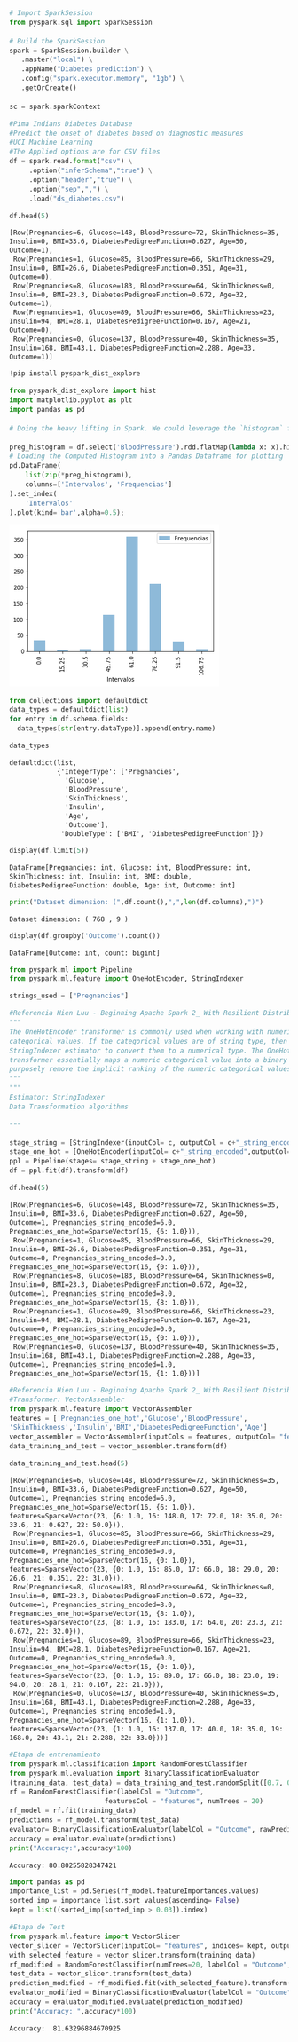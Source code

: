 ```python
# Import SparkSession
from pyspark.sql import SparkSession

# Build the SparkSession
spark = SparkSession.builder \
   .master("local") \
   .appName("Diabetes prediction") \
   .config("spark.executor.memory", "1gb") \
   .getOrCreate()
   
sc = spark.sparkContext
```


```python
#Pima Indians Diabetes Database
#Predict the onset of diabetes based on diagnostic measures
#UCI Machine Learning
#The Applied options are for CSV files
df = spark.read.format("csv") \
     .option("inferSchema","true") \
     .option("header","true") \
     .option("sep",",") \
     .load("ds_diabetes.csv")

```


```python
df.head(5)
```




    [Row(Pregnancies=6, Glucose=148, BloodPressure=72, SkinThickness=35, Insulin=0, BMI=33.6, DiabetesPedigreeFunction=0.627, Age=50, Outcome=1),
     Row(Pregnancies=1, Glucose=85, BloodPressure=66, SkinThickness=29, Insulin=0, BMI=26.6, DiabetesPedigreeFunction=0.351, Age=31, Outcome=0),
     Row(Pregnancies=8, Glucose=183, BloodPressure=64, SkinThickness=0, Insulin=0, BMI=23.3, DiabetesPedigreeFunction=0.672, Age=32, Outcome=1),
     Row(Pregnancies=1, Glucose=89, BloodPressure=66, SkinThickness=23, Insulin=94, BMI=28.1, DiabetesPedigreeFunction=0.167, Age=21, Outcome=0),
     Row(Pregnancies=0, Glucose=137, BloodPressure=40, SkinThickness=35, Insulin=168, BMI=43.1, DiabetesPedigreeFunction=2.288, Age=33, Outcome=1)]




```python
!pip install pyspark_dist_explore
```


```python
from pyspark_dist_explore import hist
import matplotlib.pyplot as plt
import pandas as pd

# Doing the heavy lifting in Spark. We could leverage the `histogram` function from the RDD api

preg_histogram = df.select('BloodPressure').rdd.flatMap(lambda x: x).histogram(8)
# Loading the Computed Histogram into a Pandas Dataframe for plotting
pd.DataFrame(
    list(zip(*preg_histogram)), 
    columns=['Intervalos', 'Frequencias']
).set_index(
    'Intervalos'
).plot(kind='bar',alpha=0.5);

```


![png](output_4_0.png)



```python
from collections import defaultdict
data_types = defaultdict(list)
for entry in df.schema.fields:
  data_types[str(entry.dataType)].append(entry.name)

```


```python
data_types
```




    defaultdict(list,
                {'IntegerType': ['Pregnancies',
                  'Glucose',
                  'BloodPressure',
                  'SkinThickness',
                  'Insulin',
                  'Age',
                  'Outcome'],
                 'DoubleType': ['BMI', 'DiabetesPedigreeFunction']})




```python
display(df.limit(5))
```


    DataFrame[Pregnancies: int, Glucose: int, BloodPressure: int, SkinThickness: int, Insulin: int, BMI: double, DiabetesPedigreeFunction: double, Age: int, Outcome: int]



```python
print("Dataset dimension: (",df.count(),",",len(df.columns),")")
```

    Dataset dimension: ( 768 , 9 )



```python
display(df.groupby('Outcome').count())
```

    DataFrame[Outcome: int, count: bigint]



```python
from pyspark.ml import Pipeline
from pyspark.ml.feature import OneHotEncoder, StringIndexer
```


```python
strings_used = ["Pregnancies"]
```


```python
#Referencia Hien Luu - Beginning Apache Spark 2_ With Resilient Distributed Datasets, Spark SQL, Structured Streaming and Spark Machine Learning library-Apress (2018)
"""
The OneHotEncoder transformer is commonly used when working with numeric
categorical values. If the categorical values are of string type, then first apply the
StringIndexer estimator to convert them to a numerical type. The OneHotEncoder
transformer essentially maps a numeric categorical value into a binary vector to
purposely remove the implicit ranking of the numeric categorical values.
"""
"""
Estimator: StringIndexer
Data Transformation algorithms

"""
```


```python
stage_string = [StringIndexer(inputCol= c, outputCol = c+"_string_encoded") for c in strings_used]
stage_one_hot = [OneHotEncoder(inputCol= c+"_string_encoded",outputCol= c+ "_one_hot") for c in strings_used]
ppl = Pipeline(stages= stage_string + stage_one_hot)
df = ppl.fit(df).transform(df)
```


```python
df.head(5)
```




    [Row(Pregnancies=6, Glucose=148, BloodPressure=72, SkinThickness=35, Insulin=0, BMI=33.6, DiabetesPedigreeFunction=0.627, Age=50, Outcome=1, Pregnancies_string_encoded=6.0, Pregnancies_one_hot=SparseVector(16, {6: 1.0})),
     Row(Pregnancies=1, Glucose=85, BloodPressure=66, SkinThickness=29, Insulin=0, BMI=26.6, DiabetesPedigreeFunction=0.351, Age=31, Outcome=0, Pregnancies_string_encoded=0.0, Pregnancies_one_hot=SparseVector(16, {0: 1.0})),
     Row(Pregnancies=8, Glucose=183, BloodPressure=64, SkinThickness=0, Insulin=0, BMI=23.3, DiabetesPedigreeFunction=0.672, Age=32, Outcome=1, Pregnancies_string_encoded=8.0, Pregnancies_one_hot=SparseVector(16, {8: 1.0})),
     Row(Pregnancies=1, Glucose=89, BloodPressure=66, SkinThickness=23, Insulin=94, BMI=28.1, DiabetesPedigreeFunction=0.167, Age=21, Outcome=0, Pregnancies_string_encoded=0.0, Pregnancies_one_hot=SparseVector(16, {0: 1.0})),
     Row(Pregnancies=0, Glucose=137, BloodPressure=40, SkinThickness=35, Insulin=168, BMI=43.1, DiabetesPedigreeFunction=2.288, Age=33, Outcome=1, Pregnancies_string_encoded=1.0, Pregnancies_one_hot=SparseVector(16, {1: 1.0}))]




```python
#Referencia Hien Luu - Beginning Apache Spark 2_ With Resilient Distributed Datasets, Spark SQL, Structured Streaming and Spark Machine Learning library-Apress (2018)
#Transformer: VectorAssembler
from pyspark.ml.feature import VectorAssembler
features = ['Pregnancies_one_hot','Glucose','BloodPressure',
'SkinThickness','Insulin','BMI','DiabetesPedigreeFunction','Age']
vector_assembler = VectorAssembler(inputCols = features, outputCol= "features")
data_training_and_test = vector_assembler.transform(df)
```


```python
data_training_and_test.head(5)
```




    [Row(Pregnancies=6, Glucose=148, BloodPressure=72, SkinThickness=35, Insulin=0, BMI=33.6, DiabetesPedigreeFunction=0.627, Age=50, Outcome=1, Pregnancies_string_encoded=6.0, Pregnancies_one_hot=SparseVector(16, {6: 1.0}), features=SparseVector(23, {6: 1.0, 16: 148.0, 17: 72.0, 18: 35.0, 20: 33.6, 21: 0.627, 22: 50.0})),
     Row(Pregnancies=1, Glucose=85, BloodPressure=66, SkinThickness=29, Insulin=0, BMI=26.6, DiabetesPedigreeFunction=0.351, Age=31, Outcome=0, Pregnancies_string_encoded=0.0, Pregnancies_one_hot=SparseVector(16, {0: 1.0}), features=SparseVector(23, {0: 1.0, 16: 85.0, 17: 66.0, 18: 29.0, 20: 26.6, 21: 0.351, 22: 31.0})),
     Row(Pregnancies=8, Glucose=183, BloodPressure=64, SkinThickness=0, Insulin=0, BMI=23.3, DiabetesPedigreeFunction=0.672, Age=32, Outcome=1, Pregnancies_string_encoded=8.0, Pregnancies_one_hot=SparseVector(16, {8: 1.0}), features=SparseVector(23, {8: 1.0, 16: 183.0, 17: 64.0, 20: 23.3, 21: 0.672, 22: 32.0})),
     Row(Pregnancies=1, Glucose=89, BloodPressure=66, SkinThickness=23, Insulin=94, BMI=28.1, DiabetesPedigreeFunction=0.167, Age=21, Outcome=0, Pregnancies_string_encoded=0.0, Pregnancies_one_hot=SparseVector(16, {0: 1.0}), features=SparseVector(23, {0: 1.0, 16: 89.0, 17: 66.0, 18: 23.0, 19: 94.0, 20: 28.1, 21: 0.167, 22: 21.0})),
     Row(Pregnancies=0, Glucose=137, BloodPressure=40, SkinThickness=35, Insulin=168, BMI=43.1, DiabetesPedigreeFunction=2.288, Age=33, Outcome=1, Pregnancies_string_encoded=1.0, Pregnancies_one_hot=SparseVector(16, {1: 1.0}), features=SparseVector(23, {1: 1.0, 16: 137.0, 17: 40.0, 18: 35.0, 19: 168.0, 20: 43.1, 21: 2.288, 22: 33.0}))]




```python
#Etapa de entrenamiento
from pyspark.ml.classification import RandomForestClassifier
from pyspark.ml.evaluation import BinaryClassificationEvaluator
(training_data, test_data) = data_training_and_test.randomSplit([0.7, 0.3], 2017)
rf = RandomForestClassifier(labelCol = "Outcome", 
                        featuresCol = "features", numTrees = 20)
rf_model = rf.fit(training_data)
predictions = rf_model.transform(test_data)
evaluator= BinaryClassificationEvaluator(labelCol = "Outcome", rawPredictionCol="probability", metricName= "areaUnderROC")
accuracy = evaluator.evaluate(predictions)
print("Accuracy:",accuracy*100)
```

    Accuracy: 80.80255828347421



```python
import pandas as pd
importance_list = pd.Series(rf_model.featureImportances.values)
sorted_imp = importance_list.sort_values(ascending= False)
kept = list((sorted_imp[sorted_imp > 0.03]).index)
```


```python
#Etapa de Test
from pyspark.ml.feature import VectorSlicer
vector_slicer = VectorSlicer(inputCol= "features", indices= kept, outputCol= "feature_subset")
with_selected_feature = vector_slicer.transform(training_data)
rf_modified = RandomForestClassifier(numTrees=20, labelCol = "Outcome", featuresCol="feature_subset")
test_data = vector_slicer.transform(test_data)
prediction_modified = rf_modified.fit(with_selected_feature).transform(test_data)
evaluator_modified = BinaryClassificationEvaluator(labelCol = "Outcome",rawPredictionCol="probability", metricName= "areaUnderROC")
accuracy = evaluator_modified.evaluate(prediction_modified)
print("Accuracy: ",accuracy*100)
```

    Accuracy:  81.63296884670925

